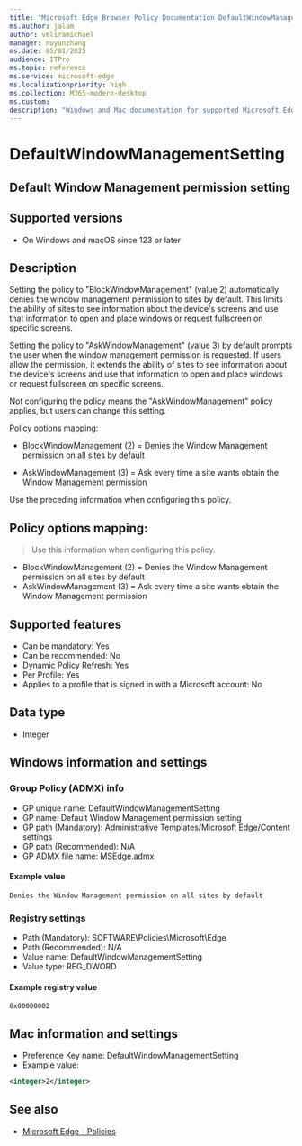 ```yaml
---
title: "Microsoft Edge Browser Policy Documentation DefaultWindowManagementSetting"
ms.author: jalam
author: vmliramichael
manager: nuyunzhang
ms.date: 05/01/2025
audience: ITPro
ms.topic: reference
ms.service: microsoft-edge
ms.localizationpriority: high
ms.collection: M365-modern-desktop
ms.custom:
description: "Windows and Mac documentation for supported Microsoft Edge Browser policy: Default Window Management permission setting"
---
```


<!--THIS FILE IS AUTOMATICALLY GENERATED. MANUAL CHANGES WILL BE OVERWRITTEN.-->
<!--Please contact the Microsoft Edge Manageability team with any questions.-->

# DefaultWindowManagementSetting

## Default Window Management permission setting


## Supported versions

- On Windows and macOS since 123 or later

## Description

Setting the policy to "BlockWindowManagement" (value 2) automatically denies the window management permission to sites by default. This limits the ability of sites to see information about the device's screens and use that information to open and place windows or request fullscreen on specific screens.

Setting the policy to "AskWindowManagement" (value 3) by default prompts the user when the window management permission is requested. If users allow the permission, it extends the ability of sites to see information about the device's screens and use that information to open and place windows or request fullscreen on specific screens.

Not configuring the policy means the "AskWindowManagement" policy applies, but users can change this setting.

Policy options mapping:

* BlockWindowManagement (2) = Denies the Window Management permission on all sites by default

* AskWindowManagement (3) = Ask every time a site wants obtain the Window Management permission

Use the preceding information when configuring this policy.

## Policy options mapping:
> Use this information when configuring this policy.

- BlockWindowManagement (2) = Denies the Window Management permission on all sites by default
- AskWindowManagement (3) = Ask every time a site wants obtain the Window Management permission

## Supported features

- Can be mandatory: Yes
- Can be recommended: No
- Dynamic Policy Refresh: Yes
- Per Profile: Yes
- Applies to a profile that is signed in with a Microsoft account: No

## Data type

- Integer

## Windows information and settings

### Group Policy (ADMX) info

- GP unique name: DefaultWindowManagementSetting
- GP name: Default Window Management permission setting
- GP path (Mandatory): Administrative Templates/Microsoft Edge/Content settings
- GP path (Recommended): N/A
- GP ADMX file name: MSEdge.admx

#### Example value

```
Denies the Window Management permission on all sites by default
```

### Registry settings

- Path (Mandatory): SOFTWARE\Policies\Microsoft\Edge
- Path (Recommended): N/A
- Value name: DefaultWindowManagementSetting
- Value type: REG_DWORD

#### Example registry value

```
0x00000002
```


## Mac information and settings

- Preference Key name: DefaultWindowManagementSetting
- Example value:

```xml
<integer>2</integer>
```

## See also
- [Microsoft Edge - Policies](../microsoft-edge-policies.md)
